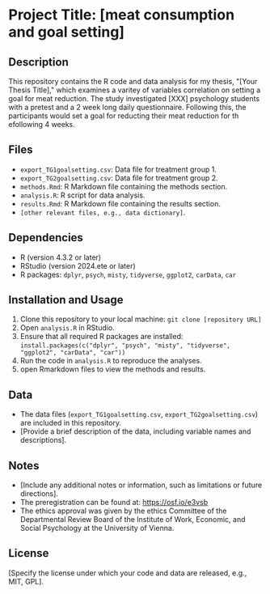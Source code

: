 # Project Title: [meat consumption and goal setting]

## Description

This repository contains the R code and data analysis for my thesis, "[Your Thesis Title]," 
which examines a varitey of variables correlation on setting a goal for meat reduction. 
The study investigated [XXX] psychology students with a pretest and a 2 week long daily 
questionnaire. Following this, the participants would set a goal for reducting their 
meat reduction for th efollowing 4 weeks.

## Files

* `export_TG1goalsetting.csv`: Data file for treatment group 1.
* `export_TG2goalsetting.csv`: Data file for treatment group 2.
* `methods.Rmd`: R Markdown file containing the methods section.
* `analysis.R`: R script for data analysis.
* `results.Rmd`: R Markdown file containing the results section.
* `[other relevant files, e.g., data dictionary]`.

## Dependencies

* R (version 4.3.2 or later)
* RStudio (version 2024.ete or later)
* R packages: `dplyr`, `psych`, `misty`, `tidyverse`, `ggplot2`, `carData`, `car`

## Installation and Usage

1.  Clone this repository to your local machine: `git clone [repository URL]`
2.  Open `analysis.R` in RStudio.
3.  Ensure that all required R packages are installed: `install.packages(c("dplyr", "psych", "misty", "tidyverse", "ggplot2", "carData", "car"))`
4.  Run the code in `analysis.R` to reproduce the analyses.
5. open Rmarkdown files to view the methods and results.

## Data

* The data files (`export_TG1goalsetting.csv`, `export_TG2goalsetting.csv`) are included in this repository.
* [Provide a brief description of the data, including variable names and descriptions].

## Notes

* [Include any additional notes or information, such as limitations or future directions].
* The preregistration can be found at: https://osf.io/e3vsb
* The ethics approval was given by the ethics Committee of the Departmental Review Board of the Institute of Work, Economic, and Social Psychology at the University of Vienna.

## License

[Specify the license under which your code and data are released, e.g., MIT, GPL].
